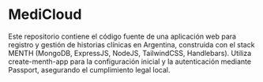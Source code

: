 # MediCloud
Este repositorio contiene el código fuente de una aplicación web para registro y gestión de historias clínicas en Argentina, construida con el stack MENTH (MongoDB, ExpressJS, NodeJS, TailwindCSS, Handlebars). Utiliza create-menth-app para la configuración inicial y la autenticación mediante Passport, asegurando el cumplimiento legal local.
